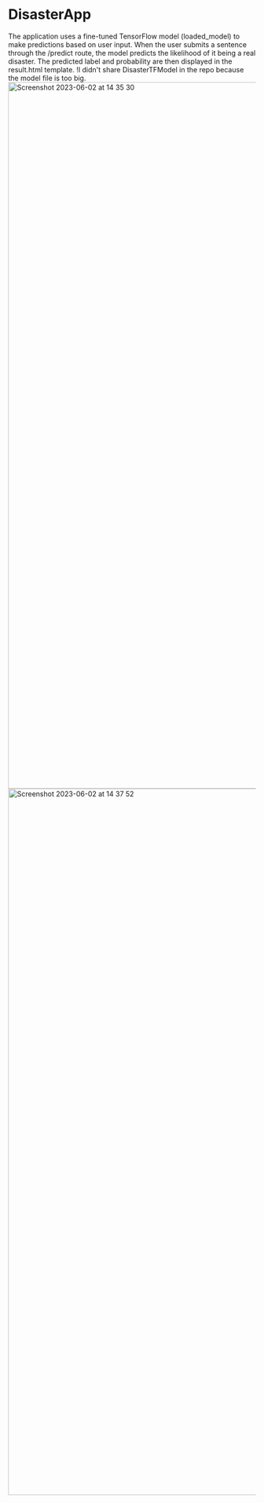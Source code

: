 # DisasterApp
The application uses a fine-tuned TensorFlow model (loaded_model) to make predictions based on user input. When the user submits a sentence through the /predict route, the model predicts the likelihood of it being a real disaster. The predicted label and probability are then displayed in the result.html template.
!I didn't share DisasterTFModel in the repo because the model file is too big.
<img width="1438" alt="Screenshot 2023-06-02 at 14 35 30" src="https://github.com/boraeryazgan/DisasterApp/assets/92815050/1e1aa29a-41b8-4237-817d-bde16158fd82">
<img width="1438" alt="Screenshot 2023-06-02 at 14 37 52" src="https://github.com/boraeryazgan/DisasterApp/assets/92815050/557cf653-b84c-497f-8581-1cf0f175d9ff">
